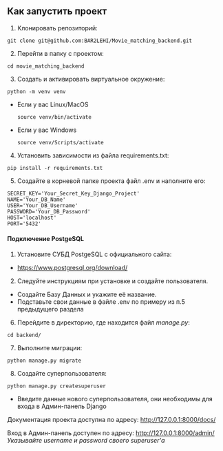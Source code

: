 ## Как запустить проект
1.  Клонировать репозиторий:
```
git clone git@github.com:BAR2LEHI/Movie_matching_backend.git
```
2. Перейти в папку с  проектом:
```
cd movie_matching_backend
```
3. Cоздать и активировать виртуальное окружение:

```
python -m venv venv
```

-   Если у вас Linux/MacOS
    
    ```
    source venv/bin/activate
    ```
    
-   Если у вас Windows
    ```
    source venv/Scripts/activate
    ```
4. Установить зависимости из файла requirements.txt:

```
pip install -r requirements.txt
```
5. Создайте в корневой папке проекта файл .env и наполните его:
```
SECRET_KEY='Your_Secret_Key_Django_Project'
NAME='Your_DB_Name'
USER='Your_DB_Username'
PASSWORD='Your_DB_Password'
HOST='localhost'
PORT='5432'
```

#### Подключение PostgeSQL
1. Установите СУБД PostgeSQL c официального сайта: 
- https://www.postgresql.org/download/
2. Следуйте инструкциям при установке и создайте пользователя.
- Создайте Базу Данных и укажите её название.
- Подставьте свои данные в файле .env по примеру из п.5 предыдущего раздела


     
6. Перейдите в директорию, где находится файл *manage.py*:
```
cd backend/
```
7. Выполните миграции:
```
python manage.py migrate
```
8. Создайте суперпользователя:
```
python manage.py createsuperuser
```
- Введите данные нового суперпользователя, они необходимы для входа в Админ-панель Django

Документация проекта доступна по адресу:
http://127.0.0.1:8000/docs/

Вход в Админ-панель доступен по адресу:
http://127.0.0.1:8000/admin/     *Указывайте username и password своего superuser'a*
